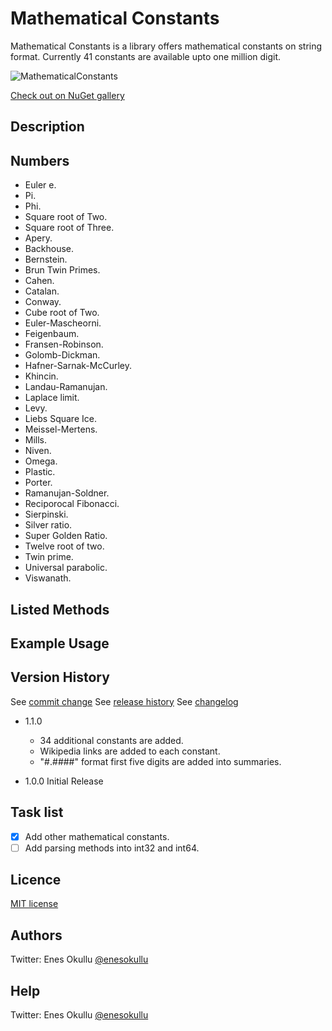 # Mathematical Constants

Mathematical Constants is a library offers mathematical constants on string format. Currently 41 constants are available upto one million digit.

![MathematicalConstants](https://repository-images.githubusercontent.com/687945668/7b7abd90-3ba9-4b1b-8709-1a88a0eb28c1)

[Check out on NuGet gallery](https://www.nuget.org/packages/MathematicalConstants/)

## Description

## Numbers
* Euler e.
* Pi.
* Phi.
* Square root of Two.
* Square root of Three.
* Apery.
* Backhouse.
* Bernstein.
* Brun Twin Primes.
* Cahen.
* Catalan.
* Conway.
* Cube root of Two.
* Euler-Mascheorni.
* Feigenbaum.
* Fransen-Robinson.
* Golomb-Dickman.
* Hafner-Sarnak-McCurley.
* Khincin.
* Landau-Ramanujan.
* Laplace limit.
* Levy.
* Liebs Square Ice.
* Meissel-Mertens.
* Mills.
* Niven.
* Omega.
* Plastic.
* Porter.
* Ramanujan-Soldner.
* Reciporocal Fibonacci.
* Sierpinski.
* Silver ratio.
* Super Golden Ratio.
* Twelve root of two.
* Twin prime.
* Universal parabolic.
* Viswanath.

## Listed Methods

## Example Usage

## Version History

See [commit change](https://github.com/meokullu/MathematicalConstants/commits/master)
See [release history](https://github.com/meokullu/MathematicalConstants/releases)
See [changelog](https://github.com/meokullu/MathematicalConstants/blob/master/CHANGELOG.MD)

* 1.1.0
   * 34 additional constants are added.
   * Wikipedia links are added to each constant.
   * "#.####" format first five digits are added into summaries.

* 1.0.0 Initial Release 
  
## Task list

- [x] Add other mathematical constants.
- [ ] Add parsing methods into int32 and int64.

## Licence
[MIT license](https://github.com/meokullu/MathematicalConstants/blob/master/LICENSE)

## Authors
Twitter: Enes Okullu [@enesokullu](https://twitter.com/EnesOkullu)

## Help
Twitter: Enes Okullu [@enesokullu](https://twitter.com/EnesOkullu)
